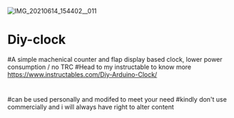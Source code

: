 ![IMG_20210614_154402__011](https://user-images.githubusercontent.com/85446029/122807558-960ccc00-d280-11eb-9a7b-67871d8e6352.jpg)
# Diy-clock

#A simple machenical counter and flap display based clock, lower power consumption / no TRC
#Head to my instructable to know more https://www.instructables.com/Diy-Arduino-Clock/
#
#
#
#
#
#
#can be used personally and modifed to meet your need
#kindly don't use commercially and i will always have right to alter content
